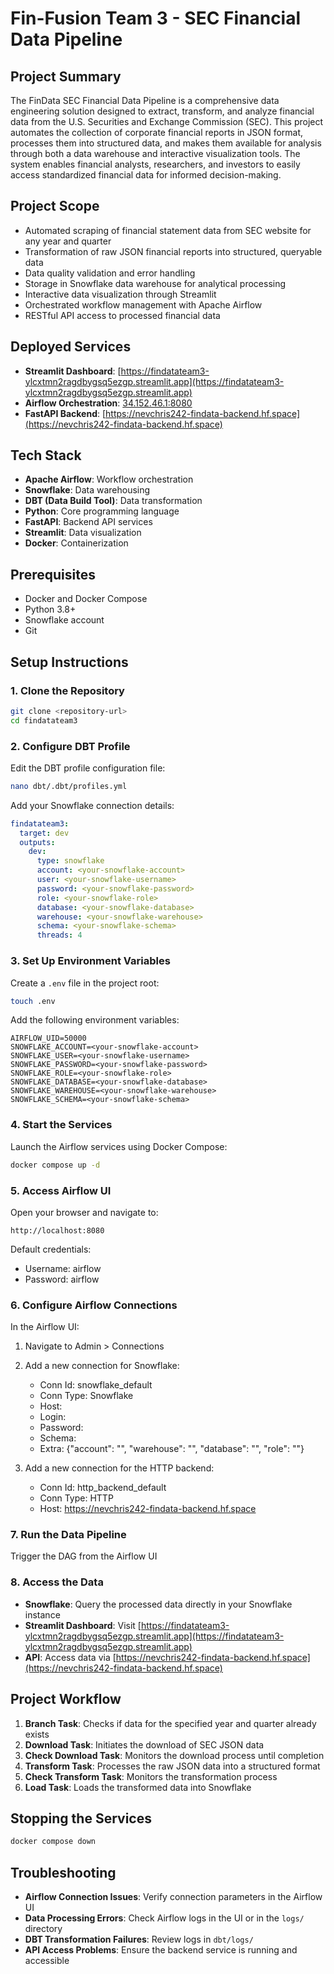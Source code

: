 # Fin-Fusion Team 3 - SEC Financial Data Pipeline

## Project Summary

The FinData SEC Financial Data Pipeline is a comprehensive data engineering solution designed to extract, transform, and analyze financial data from the U.S. Securities and Exchange Commission (SEC). This project automates the collection of corporate financial reports in JSON format, processes them into structured data, and makes them available for analysis through both a data warehouse and interactive visualization tools. The system enables financial analysts, researchers, and investors to easily access standardized financial data for informed decision-making.

## Project Scope

- Automated scraping of financial statement data from SEC website for any year and quarter
- Transformation of raw JSON financial reports into structured, queryable data
- Data quality validation and error handling
- Storage in Snowflake data warehouse for analytical processing
- Interactive data visualization through Streamlit
- Orchestrated workflow management with Apache Airflow
- RESTful API access to processed financial data

## Deployed Services

- **Streamlit Dashboard**: [https://findatateam3-ylcxtmn2ragdbygsq5ezgp.streamlit.app](https://findatateam3-ylcxtmn2ragdbygsq5ezgp.streamlit.app)
- **Airflow Orchestration**: [34.152.46.1:8080](http://34.152.46.1:8080)
- **FastAPI Backend**: [https://nevchris242-findata-backend.hf.space](https://nevchris242-findata-backend.hf.space)

## Tech Stack

- **Apache Airflow**: Workflow orchestration
- **Snowflake**: Data warehousing
- **DBT (Data Build Tool)**: Data transformation
- **Python**: Core programming language
- **FastAPI**: Backend API services
- **Streamlit**: Data visualization
- **Docker**: Containerization

## Prerequisites

- Docker and Docker Compose
- Python 3.8+
- Snowflake account
- Git

## Setup Instructions

### 1. Clone the Repository

```bash
git clone <repository-url>
cd findatateam3
```

### 2. Configure DBT Profile

Edit the DBT profile configuration file:

```bash
nano dbt/.dbt/profiles.yml
```

Add your Snowflake connection details:

```yaml
findatateam3:
  target: dev
  outputs:
    dev:
      type: snowflake
      account: <your-snowflake-account>
      user: <your-snowflake-username>
      password: <your-snowflake-password>
      role: <your-snowflake-role>
      database: <your-snowflake-database>
      warehouse: <your-snowflake-warehouse>
      schema: <your-snowflake-schema>
      threads: 4
```

### 3. Set Up Environment Variables

Create a `.env` file in the project root:

```bash
touch .env
```

Add the following environment variables:

```
AIRFLOW_UID=50000
SNOWFLAKE_ACCOUNT=<your-snowflake-account>
SNOWFLAKE_USER=<your-snowflake-username>
SNOWFLAKE_PASSWORD=<your-snowflake-password>
SNOWFLAKE_ROLE=<your-snowflake-role>
SNOWFLAKE_DATABASE=<your-snowflake-database>
SNOWFLAKE_WAREHOUSE=<your-snowflake-warehouse>
SNOWFLAKE_SCHEMA=<your-snowflake-schema>
```

### 4. Start the Services

Launch the Airflow services using Docker Compose:

```bash
docker compose up -d
```

### 5. Access Airflow UI

Open your browser and navigate to:

```
http://localhost:8080
```

Default credentials:

- Username: airflow
- Password: airflow

### 6. Configure Airflow Connections

In the Airflow UI:

1. Navigate to Admin > Connections
2. Add a new connection for Snowflake:

   - Conn Id: snowflake_default
   - Conn Type: Snowflake
   - Host: <your-snowflake-account>
   - Login: <your-snowflake-username>
   - Password: <your-snowflake-password>
   - Schema: <your-snowflake-schema>
   - Extra: {"account": "<your-snowflake-account>", "warehouse": "<your-snowflake-warehouse>", "database": "<your-snowflake-database>", "role": "<your-snowflake-role>"}

3. Add a new connection for the HTTP backend:
   - Conn Id: http_backend_default
   - Conn Type: HTTP
   - Host: https://nevchris242-findata-backend.hf.space

### 7. Run the Data Pipeline

Trigger the DAG from the Airflow UI

### 8. Access the Data

- **Snowflake**: Query the processed data directly in your Snowflake instance
- **Streamlit Dashboard**: Visit [https://findatateam3-ylcxtmn2ragdbygsq5ezgp.streamlit.app](https://findatateam3-ylcxtmn2ragdbygsq5ezgp.streamlit.app)
- **API**: Access data via [https://nevchris242-findata-backend.hf.space](https://nevchris242-findata-backend.hf.space)

## Project Workflow

1. **Branch Task**: Checks if data for the specified year and quarter already exists
2. **Download Task**: Initiates the download of SEC JSON data
3. **Check Download Task**: Monitors the download process until completion
4. **Transform Task**: Processes the raw JSON data into a structured format
5. **Check Transform Task**: Monitors the transformation process
6. **Load Task**: Loads the transformed data into Snowflake

## Stopping the Services

```bash
docker compose down
```

## Troubleshooting

- **Airflow Connection Issues**: Verify connection parameters in the Airflow UI
- **Data Processing Errors**: Check Airflow logs in the UI or in the `logs/` directory
- **DBT Transformation Failures**: Review logs in `dbt/logs/`
- **API Access Problems**: Ensure the backend service is running and accessible
